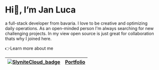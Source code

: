 # Hi👋, I’m Jan Luca

a full-stack developer from bavaria. I love to be creative and optimizing daily operations.
As an open-minded person I'm always searching for new challenging projects. In my view
open source is just great for collaboration thats why I joined here.


👉Learn more about me

| [![SlyniteCloud_badge](https://user-images.githubusercontent.com/84477969/202226266-4ab5f3a4-9cb1-4f96-8258-2eca10cd038d.svg)](https://www.slynite.com)	| [Portfolio](https://www.luca-sterta.com) 	|
|---------	|-----------	|


<!---
JLS-DEV-lab/JLS-DEV-lab is a ✨ special ✨ repository because its `README.md` (this file) appears on your GitHub profile.
You can click the Preview link to take a look at your changes.
--->

